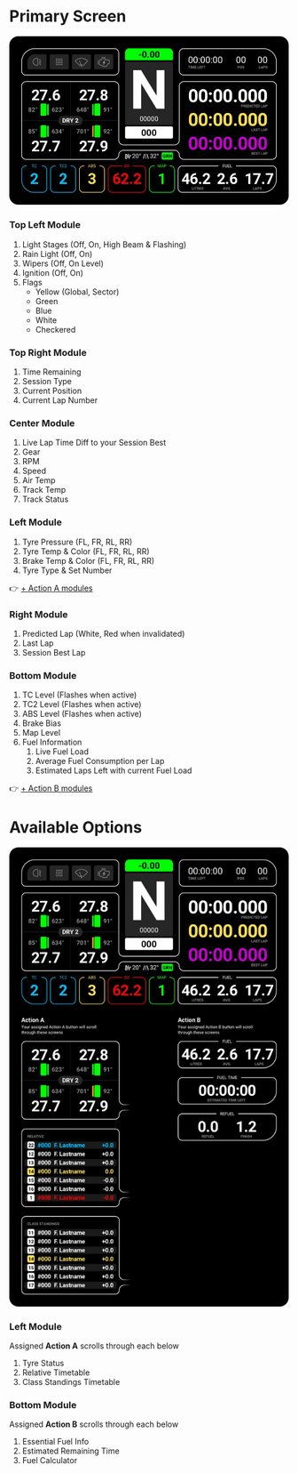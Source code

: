 # Primary Screen

![Primary Screen](images/Primary.jpg)

### Top Left Module
1. Light Stages (Off, On, High Beam & Flashing)
2. Rain Light (Off, On)
3. Wipers (Off, On Level)
4. Ignition (Off, On)
5. Flags
	* Yellow (Global, Sector)
	* Green
	* Blue
	* White
	* Checkered

### Top Right Module
1. Time Remaining
2. Session Type
3. Current Position
4. Current Lap Number

### Center Module
1. Live Lap Time Diff to your Session Best
2. Gear
3. RPM
4. Speed
5. Air Temp
6. Track Temp
7. Track Status

### Left Module 
1. Tyre Pressure (FL, FR, RL, RR)
2. Tyre Temp & Color (FL, FR, RL, RR)
3. Brake Temp & Color (FL, FR, RL, RR)
4. Tyre Type & Set Number

👉 [+ Action A modules](#available-options)

### Right Module
1. Predicted Lap (White, Red when invalidated)
2. Last Lap
3. Session Best Lap

### Bottom Module
1. TC Level (Flashes when active)
2. TC2 Level (Flashes when active)
3. ABS Level (Flashes when active)
4. Brake Bias
5. Map Level
6. Fuel Information
	1. Live Fuel Load
	2. Average Fuel Consumption per Lap
	3. Estimated Laps Left with current Fuel Load

👉 [+ Action B modules](#available-options)

# Available Options

![Primary Screen](images/PrimaryActions.jpg)

### Left Module 
Assigned **Action A** scrolls through each below

1. Tyre Status
2. Relative Timetable
3. Class Standings Timetable

### Bottom Module
Assigned **Action B** scrolls through each below

1. Essential Fuel Info
2. Estimated Remaining Time
3. Fuel Calculator